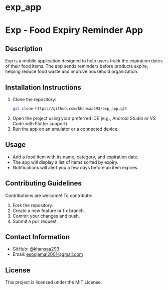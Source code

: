 # exp_app
#  Exp - Food Expiry Reminder App

##  Description
Exp is a mobile application designed to help users track the expiration dates of their food items. The app sends reminders before products expire, helping reduce food waste and improve household organization.

## Installation Instructions
1. Clone the repository:
   ```bash
   git clone https://github.com/khansaa293/exp_app.git
   ```
2. Open the project using your preferred IDE (e.g., Android Studio or VS Code with Flutter support).
3. Run the app on an emulator or a connected device.

##  Usage
- Add a food item with its name, category, and expiration date.
- The app will display a list of items sorted by expiry.
- Notifications will alert you a few days before an item expires.

##  Contributing Guidelines
Contributions are welcome! To contribute:
1. Fork the repository.
2. Create a new feature or fix branch.
3. Commit your changes and push.
4. Submit a pull request.

##  Contact Information
- GitHub: [@khansaa293](https://github.com/esoo131)
- Email: esoojamal2001@gmail.com

##  License
This project is licensed under the MIT License.

